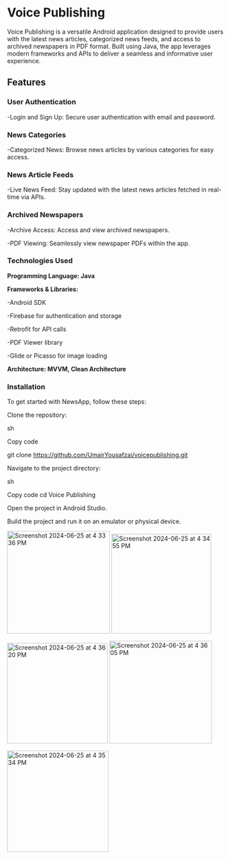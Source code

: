 # Voice Publishing

Voice Publishing is a versatile Android application designed to provide users with the latest news articles, categorized news feeds, and access to archived newspapers in PDF format. Built using Java, the app leverages modern frameworks and APIs to deliver a seamless and informative user experience.

## Features

### User Authentication

-Login and Sign Up: Secure user authentication with email and password.

### News Categories

-Categorized News: Browse news articles by various categories for easy access.

### News Article Feeds

-Live News Feed: Stay updated with the latest news articles fetched in real-time via APIs.

### Archived Newspapers

-Archive Access: Access and view archived newspapers.

-PDF Viewing: Seamlessly view newspaper PDFs within the app.

### Technologies Used

**Programming Language: Java**

**Frameworks & Libraries:**

-Android SDK

-Firebase for authentication and storage

-Retrofit for API calls

-PDF Viewer library

-Glide or Picasso for image loading

**Architecture: MVVM, Clean Architecture**

### Installation

To get started with NewsApp, follow these steps:

Clone the repository:

sh

Copy code

git clone https://github.com/UmairYousafzai/voicepublishing.git

Navigate to the project directory:

sh

Copy code
cd Voice Publishing

Open the project in Android Studio.

Build the project and run it on an emulator or physical device.

<img width="239" alt="Screenshot 2024-06-25 at 4 33 36 PM" src="https://github.com/UmairYousafzai/voicepublishing/assets/91127248/bb397b83-c71b-4cd5-882b-45d36fcf7185">  <img width="232" alt="Screenshot 2024-06-25 at 4 34 55 PM" src="https://github.com/UmairYousafzai/voicepublishing/assets/91127248/193e333a-77ad-4497-ac68-d220d1dfe484">

<img width="234" alt="Screenshot 2024-06-25 at 4 36 20 PM" src="https://github.com/UmairYousafzai/voicepublishing/assets/91127248/aa7c77ab-72fc-4798-ad2d-74af76dcb6c1">    <img width="239" alt="Screenshot 2024-06-25 at 4 36 05 PM" src="https://github.com/UmairYousafzai/voicepublishing/assets/91127248/f7db8b84-737e-4f41-848b-bc77ecd0c546">

<img width="236" alt="Screenshot 2024-06-25 at 4 35 34 PM" src="https://github.com/UmairYousafzai/voicepublishing/assets/91127248/e3d78fdf-e72e-4da4-8598-a27ec7de0e88">



